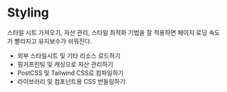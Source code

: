 # Styling

스타일 시트 가져오기, 자산 관리, 스타일 최적화 기법을 잘 적용하면 페이지 로딩 속도가 빨라지고 유지보수가 쉬워진다.

- 외부 스타일시트 및 기타 리소스 로드하기
- 핑거프린팅 및 캐싱으로 자산 관리하기
- PostCSS 및 Tailwind CSS로 컴파일하기
- 라이브러리 및 컴포넌트용 CSS 번들링하기
